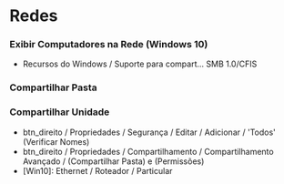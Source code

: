 # Redes

### Exibir Computadores na Rede (Windows 10)
- Recursos do Windows / Suporte para compart... SMB 1.0/CFIS

### Compartilhar Pasta

### Compartilhar Unidade
- btn_direito / Propriedades / Segurança / Editar /  Adicionar / 'Todos' (Verificar Nomes)
- btn_direito / Propriedades / Compartilhamento / Compartilhamento Avançado / (Compartilhar Pasta) e (Permissões)
- [Win10]: Ethernet / Roteador / Particular

